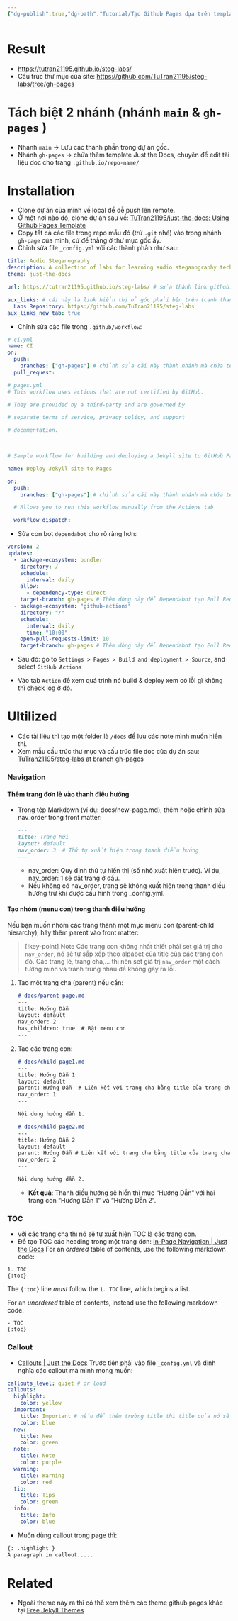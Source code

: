 ```yaml
---
{"dg-publish":true,"dg-path":"Tutorial/Tạo Github Pages dựa trên template.md","permalink":"/tutorial/tao-github-pages-dua-tren-template/","title":"Tạo Github Pages dựa trên template Just the Docs","tags":["tutorial"],"created":"2025-09-07T23:28:44.831+07:00"}
---
```



# Result
- https://tutran21195.github.io/steg-labs/
- Cấu trúc thư mục của site: https://github.com/TuTran21195/steg-labs/tree/gh-pages

# Tách biệt 2 nhánh (nhánh `main` & `gh-pages` )

- Nhánh `main` → Lưu các thành phần trong dự án gốc.
- Nhánh `gh-pages` → chứa thêm template Just the Docs, chuyên để edit tài liệu doc cho trang `.github.io/repo-name/`

# Installation
- Clone dự án của mình về local để dễ push lên remote.
- Ở một nơi nào đó, clone dự án sau về: [TuTran21195/just-the-docs: Using Github Pages Template](https://github.com/TuTran21195/just-the-docs/)
- Copy tất cả các file trong repo mẫu đó (trừ `.git` nhé) vào trong nhánh `gh-page` của mình, cứ để thẳng ở thư mục gốc ấy.
- Chỉnh sửa file `_config.yml` với các thành phần như sau:

```yml
title: Audio Steganography
description: A collection of labs for learning audio steganography techniques.
theme: just-the-docs

url: https://tutran21195.github.io/steg-labs/ # sửa thành link github.io của mình

aux_links: # cái này là link hiển thị ở góc phải bên trên (cạnh thanh search của site github.io). Xóa hẳn nó đi nếu ko cần đến.
  Labs Repository: https://github.com/TuTran21195/steg-labs
aux_links_new_tab: true

```

- Chỉnh sửa các file trong `.github/workflow`:
```yml
# ci.yml
name: CI
on:
  push:
    branches: ["gh-pages"] # chỉnh sửa cái này thành nhánh mà chứa template Just the Doc để nó build khi có gì đó push lên nhánh này. Theo hướng dẫn này thì để nguyên là "gh-pages" là oke.
  pull_request:
```

```yml
# pages.yml
# This workflow uses actions that are not certified by GitHub.

# They are provided by a third-party and are governed by

# separate terms of service, privacy policy, and support

# documentation.

  

# Sample workflow for building and deploying a Jekyll site to GitHub Pages

name: Deploy Jekyll site to Pages

on:
  push:
    branches: ["gh-pages"] # chỉnh sửa cái này thành nhánh mà chứa template Just the Doc để nó build khi có gì đó push lên nhánh này. Theo hướng dẫn này thì để nguyên là "gh-pages" là oke.

  # Allows you to run this workflow manually from the Actions tab

  workflow_dispatch:
```

- Sửa con bot `dependabot` cho rõ ràng hơn:
```yml
version: 2
updates:
  - package-ecosystem: bundler
    directory: /
    schedule:
      interval: daily
    allow:
      - dependency-type: direct
    target-branch: gh-pages # Thêm dòng này để Dependabot tạo Pull Request cho nhánh gh-pages
  - package-ecosystem: "github-actions"
    directory: "/"
    schedule:
      interval: daily
      time: "10:00"
    open-pull-requests-limit: 10
    target-branch: gh-pages # Thêm dòng này để Dependabot tạo Pull Request cho nhánh gh-pages
```

- Sau đó: go to `Settings > Pages > Build and deployment > Source`, and select `GitHub Actions`

- Vào tab `Action` để xem quá trình nó build & deploy xem có lỗi gì không thì check log ở đó.

# Ultilized
- Các tài liệu thì tạo một folder là `/docs` để lưu các note mình muốn hiển thị.
- Xem mẫu cấu trúc thư mục và cấu trúc file doc của dự án sau: [TuTran21195/steg-labs at branch gh-pages](https://github.com/TuTran21195/steg-labs/tree/gh-pages)
### Navigation
#### Thêm trang đơn lẻ vào thanh điều hướng

- Trong tệp Markdown (ví dụ: docs/new-page.md), thêm hoặc chỉnh sửa nav_order trong front matter:
    
    ```markdown
    ---
    title: Trang Mới
    layout: default
    nav_order: 3  # Thứ tự xuất hiện trong thanh điều hướng
    ---
    ```
    
    - nav_order: Quy định thứ tự hiển thị (số nhỏ xuất hiện trước). Ví dụ, nav_order: 1 sẽ đặt trang ở đầu.
    - Nếu không có nav_order, trang sẽ không xuất hiện trong thanh điều hướng trừ khi được cấu hình trong _config.yml.

#### Tạo nhóm (menu con) trong thanh điều hướng

Nếu bạn muốn nhóm các trang thành một mục menu con (parent-child hierarchy), hãy thêm parent vào front matter:

> [!key-point] Note
> Các trang con không nhất thiết phải set giá trị cho `nav_order`, nó sẽ tự sắp xếp theo alpabet của title của các trang con đó.
> Các trang lẻ, trang cha,... thì nên set giá trị `nav_order` một cách tường minh và tránh trùng nhau để không gây ra lỗi.

1. Tạo một trang cha (parent) nếu cần:
    
    
    
    ```markdown
    # docs/parent-page.md
    ---
    title: Hướng Dẫn
    layout: default
    nav_order: 2
    has_children: true  # Bật menu con
    ---
    ```
    
2. Tạo các trang con:
    
    
    
    ```markdown
    # docs/child-page1.md
    ---
    title: Hướng Dẫn 1
    layout: default
    parent: Hướng Dẫn  # Liên kết với trang cha bằng title của trang cha
    nav_order: 1
    ---
    
    Nội dung hướng dẫn 1.
    ```
    
    
    
    ```markdown
    # docs/child-page2.md
    ---
    title: Hướng Dẫn 2
    layout: default
    parent: Hướng Dẫn # Liên kết với trang cha bằng title của trang cha
    nav_order: 2 
    ---
    
    Nội dung hướng dẫn 2.
    ```
    
    - **Kết quả**: Thanh điều hướng sẽ hiển thị mục “Hướng Dẫn” với hai trang con “Hướng Dẫn 1” và “Hướng Dẫn 2”.

### TOC
- với các trang cha thì nó sẽ tự xuất hiện TOC là các trang con.
- Để tạo TOC các heading trong một trang đơn: [In-Page Navigation | Just the Docs](https://just-the-docs.com/docs/navigation/in-page/)
For an _ordered_ table of contents, use the following markdown code:

```
1. TOC
{:toc}
```

The `{:toc}` line _must_ follow the `1. TOC` line, which begins a list.

For an _unordered_ table of contents, instead use the following markdown code:

```
- TOC
{:toc}
```

### Callout
- [Callouts | Just the Docs](https://just-the-docs.com/docs/ui-components/callouts/)
Trước tiên phải vào file `_config.yml` và định nghĩa các callout mà mình mong muốn:
```yml
callouts_level: quiet # or loud
callouts:
  highlight:
    color: yellow
  important:
    title: Important # nếu để thêm trường title thì title của nó sẽ luôn là chữ này
    color: blue
  new:
    title: New
    color: green
  note:
    title: Note
    color: purple
  warning:
    title: Warning
    color: red
  tip:
    title: Tips
    color: green
  info:
    title: Info
    color: blue
```

- Muốn dùng callout trong page thì:
```markdown
{: .highlight }
A paragraph in callout.....
```

# Related
- Ngoài theme này ra thì có thể xem thêm các theme github pages khác tại [Free Jekyll Themes](https://jekyllthemes.io/free)